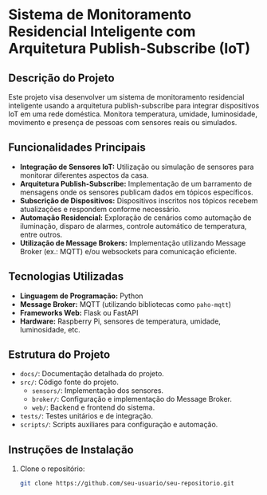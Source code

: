 # Sistema de Monitoramento Residencial Inteligente com Arquitetura Publish-Subscribe (IoT)

## Descrição do Projeto

Este projeto visa desenvolver um sistema de monitoramento residencial inteligente usando a arquitetura publish-subscribe para integrar dispositivos IoT em uma rede doméstica. Monitora temperatura, umidade, luminosidade, movimento e presença de pessoas com sensores reais ou simulados.

## Funcionalidades Principais

- **Integração de Sensores IoT:** Utilização ou simulação de sensores para monitorar diferentes aspectos da casa.
- **Arquitetura Publish-Subscribe:** Implementação de um barramento de mensagens onde os sensores publicam dados em tópicos específicos.
- **Subscrição de Dispositivos:** Dispositivos inscritos nos tópicos recebem atualizações e respondem conforme necessário.
- **Automação Residencial:** Exploração de cenários como automação de iluminação, disparo de alarmes, controle automático de temperatura, entre outros.
- **Utilização de Message Brokers:** Implementação utilizando Message Broker (ex.: MQTT) e/ou websockets para comunicação eficiente.

## Tecnologias Utilizadas

- **Linguagem de Programação:** Python
- **Message Broker:** MQTT (utilizando bibliotecas como `paho-mqtt`)
- **Frameworks Web:** Flask ou FastAPI
- **Hardware:** Raspberry Pi, sensores de temperatura, umidade, luminosidade, etc.

## Estrutura do Projeto

- `docs/`: Documentação detalhada do projeto.
- `src/`: Código fonte do projeto.
  - `sensors/`: Implementação dos sensores.
  - `broker/`: Configuração e implementação do Message Broker.
  - `web/`: Backend e frontend do sistema.
- `tests/`: Testes unitários e de integração.
- `scripts/`: Scripts auxiliares para configuração e automação.

## Instruções de Instalação

1. Clone o repositório:
   ```bash
   git clone https://github.com/seu-usuario/seu-repositorio.git
